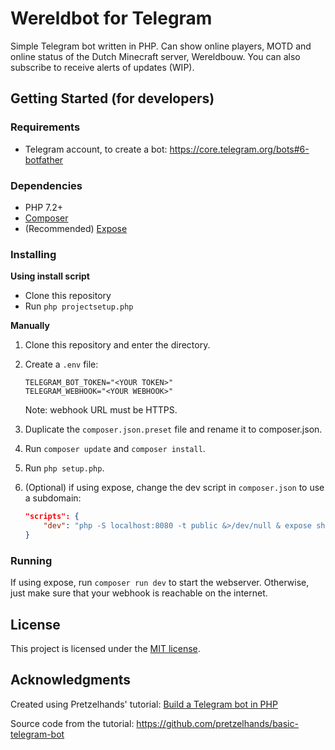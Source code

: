 # Wereldbot for Telegram

Simple Telegram bot written in PHP. Can show online players, MOTD and online status of the Dutch Minecraft server, Wereldbouw. You can also subscribe to receive alerts of updates (WIP).

## Getting Started (for developers)

### Requirements

* Telegram account, to create a bot: https://core.telegram.org/bots#6-botfather

### Dependencies

* PHP 7.2+
* [Composer](https://getcomposer.org/)
* (Recommended) [Expose](https://beyondco.de/docs/expose/introduction)

### Installing

**Using install script**

* Clone this repository
* Run `php projectsetup.php`

**Manually**

1. Clone this repository and enter the directory.
2. Create a `.env` file:

    ```
    TELEGRAM_BOT_TOKEN="<YOUR TOKEN>"
    TELEGRAM_WEBHOOK="<YOUR WEBHOOK>"
    ```
    Note: webhook URL must be HTTPS.
3. Duplicate the `composer.json.preset` file and rename it to composer.json.
4. Run `composer update` and `composer install`.
5. Run `php setup.php`.
6. (Optional) if using expose, change the dev script in `composer.json` to use a subdomain:

    ```json
    "scripts": {
        "dev": "php -S localhost:8080 -t public &>/dev/null & expose share localhost:8080 --subdomain=<YOUR_SUBDOMAIN>"
    }
    ```

### Running

If using expose, run `composer run dev` to start the webserver. Otherwise, just make sure that your webhook is reachable on the internet.

## License

This project is licensed under the [MIT license](./LICENSE.md).

## Acknowledgments

Created using Pretzelhands' tutorial: [Build a Telegram bot in PHP](https://pretzelhands.com/posts/build-a-telegram-bot-in-php)

Source code from the tutorial: https://github.com/pretzelhands/basic-telegram-bot
